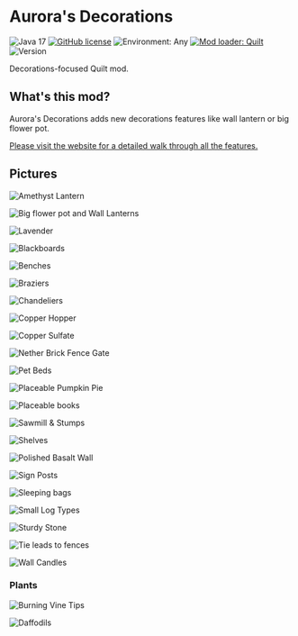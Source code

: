 # Aurora's Decorations
<!-- modrinth_exclude.start -->
![Java 17](https://img.shields.io/badge/language-Java%2017-9B599A.svg?style=flat-square) <!-- modrinth_exclude.end -->
[![GitHub license](https://img.shields.io/github/license/LambdAurora/AurorasDecorations?style=flat-square)](https://raw.githubusercontent.com/LambdAurora/AurorasDecorations/1.17/LICENSE)
![Environment: Any](https://img.shields.io/badge/environment-any-4caf50?style=flat-square)
[![Mod loader: Quilt]][quilt] <!-- modrinth_exclude.start -->
![Version](https://img.shields.io/github/v/tag/LambdAurora/AurorasDecorations?label=version&style=flat-square) <!-- modrinth_exclude.end -->

Decorations-focused Quilt mod.

## What's this mod?

Aurora's Decorations adds new decorations features like wall lantern or big flower pot.

[Please visit the website for a detailed walk through all the features.](https://lambdaurora.dev/AurorasDecorations/)

## Pictures

![Amethyst Lantern](images/amethyst_lantern.png)

![Big flower pot and Wall Lanterns](images/flower_pot_and_wall_lantern.png)

![Lavender](images/lavender.png)

![Blackboards](images/blackboards.png)

![Benches](images/bench.png)

![Braziers](images/braziers.png)

![Chandeliers](images/chandeliers.png)

![Copper Hopper](images/copper_hopper.png)

![Copper Sulfate](images/copper_sulfate.png)

![Nether Brick Fence Gate](images/nether_brick_fence_gate.png)

![Pet Beds](images/pet_beds.png)

![Placeable Pumpkin Pie](images/placeable_pumpkin_pie.png)

![Placeable books](images/in_world_books.png)

![Sawmill & Stumps](images/sawmill_and_stumps.png)

![Shelves](images/shelves.png)

![Polished Basalt Wall](images/polished_basalt_wall.png)

![Sign Posts](images/sign_post.png)

![Sleeping bags](images/sleeping_bags.png)

![Small Log Types](images/small_log_piles.png)

![Sturdy Stone](images/sturdy_stone.png)

![Tie leads to fences](images/leash_tweaks.png)

![Wall Candles](images/wall_candles.png)

### Plants

![Burning Vine Tips](images/burnt_vine.png)

![Daffodils](images/daffodils.png)

[quilt]: https://quiltmc.org
[Mod loader: Quilt]: https://img.shields.io/badge/modloader-Quilt-1976d2?style=flat-square
